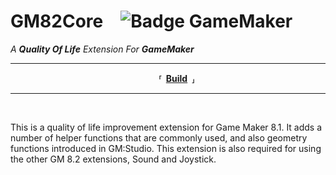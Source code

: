 
# GM82Core ![Badge GameMaker]

*A **Quality Of Life** Extension For* ***GameMaker***

---

<div align = 'center'>

  **⸢ [Build] ⸥**
  
</div>

---

<br>


This is a quality of life improvement extension for Game Maker 8.1. It adds a
number of helper functions that are commonly used, and also geometry functions
introduced in GM:Studio. This extension is also required for using the other
GM 8.2 extensions, Sound and Joystick.


<!----------------------------------------------------------------------------->

[Badge GameMaker]: https://img.shields.io/badge/GameMaker-8.1-23e000

[Build]: Documentation/Build.md